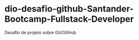 # dio-desafio-github-Santander-Bootcamp-Fullstack-Developer
Desafio de projeto sobre Git/GitHub

##
